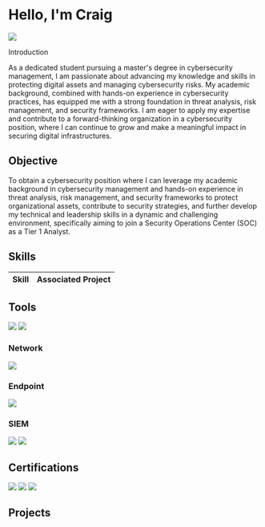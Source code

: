 # Hello, I'm Craig
<a href="https://www.linkedin.com/in/craig-owens-682110203/"><img src="https://img.shields.io/badge/-LinkedIn-0072b1?&style=for-the-badge&logo=linkedin&logoColor=white" /></a>

 Introduction 

As a dedicated student pursuing a master's degree in cybersecurity management, I am passionate about advancing my knowledge and skills in protecting digital assets and managing cybersecurity risks. My academic background, combined with hands-on experience in cybersecurity practices, has equipped me with a strong foundation in threat analysis, risk management, and security frameworks. I am eager to apply my expertise and contribute to a forward-thinking organization in a cybersecurity position, where I can continue to grow and make a meaningful impact in securing digital infrastructures.

## Objective

To obtain a cybersecurity position where I can leverage my academic background in cybersecurity management and hands-on experience in threat analysis, risk management, and security frameworks to protect organizational assets, contribute to security strategies, and further develop my technical and leadership skills in a dynamic and challenging environment, specifically aiming to join a Security Operations Center (SOC) as a Tier 1 Analyst.

## Skills

| Skill                                         | Associated Project         |
|-----------------------------------------------|----------------------------|


## Tools
<img src="https://img.shields.io/badge/-Wireshark-1679A7?&style=for-the-badge&logo=Wireshark&logoColor=white" />
<img src="https://img.shields.io/badge/-Kali%20Linux-557C94?style=for-the-badge&logo=KaliLinux&logoColor=white" />



### Network
<div>
    <img src="https://img.shields.io/badge/-Wireshark-1679A7?&style=for-the-badge&logo=Wireshark&logoColor=white" />
  
</div>

### Endpoint
<div>
    <img src="https://img.shields.io/badge/-Microsoft_Defender_for_Endpoint-00A4EF?&style=for-the-badge&logo=Microsoft&logoColor=white" />
  
</div>

### SIEM
<div>
    <img src="https://img.shields.io/badge/-Microsoft_Sentinel-0078D4?&style=for-the-badge&logo=Microsoft&logoColor=white" />
    <img src="https://img.shields.io/badge/-Splunk-000000?&style=for-the-badge&logo=Splunk&logoColor=white" />
   
</div>

## Certifications

<div>
<img src="https://img.shields.io/badge/-Security%2B-FF0000?&style=for-the-badge&logo=CompTIA&logoColor=white" />
<img src="https://img.shields.io/badge/-Google%20Cybersecurity%20Certificate-4285F4?style=for-the-badge&logo=Google&logoColor=white" />
<img src="https://img.shields.io/badge/-ISC%C2%B2%20CC-00AAFF?style=for-the-badge&logo=ISC2&logoColor=white" />



</div>

## Projects

